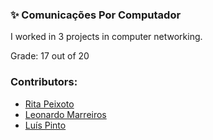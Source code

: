 ### :sparkles: Comunicações Por Computador

I worked in 3 projects in computer networking.

Grade: 17 out of 20

### Contributors:
- [Rita Peixoto](https://github.com/rita-peixoto)
- [Leonardo Marreiros](https://github.com/sw33zy)
- [Luís Pinto](https://github.com/L-Pinto)
